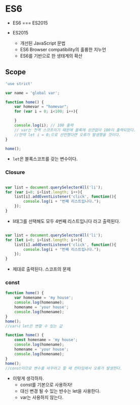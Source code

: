 # ES6

- ES6 === ES2015

- ES2015
    - 개선된 JavaScript 문법
    - ES6 Browser compatibility의 훌륭한 지누언
    - ES6를 기반으로 한 생태계의 확산
    
## Scope

```js
'use strict'

var name = 'global var';

function home() {
    var homevar = "homevar";
    for (var i = 0; i<100; i++){

    }
    console.log(i); // 100 출력
    // var는 전역 스코프이기 때문에 블록에 상관없이 100이 출력되었다.
    //만약 let i = 0;으로 선언했다면 오류가 발생했을 것이다.
}

home();
```

- `let`은 블록스코프를 갖는 변수이다.

### Closure
```js

var list = document.querySelectorAll('li');
for (var i=0; i<list.length; i++){
    list[i].addEventListener('click', function(){
        console.log(i + "번째 리스트입니다.");
    });
}
```

- li태그를 선택해도 모두 4번째 리스트입니다 라고 출력된다.

```js

var list = document.querySelectorAll('li');
for (let i=0; i<list.length; i++){
    list[i].addEventListener('click', function(){
        console.log(i + "번째 리스트입니다.");
    });
}
```

- 제대로 출력된다. 스코프의 문제

### const

```js
function home() {
    var homename = 'my house';
    console.log(homename);
    homename = 'your house';
    console.log(homename);
}
home();
//var나 let은 변할 수 있는 값
```


```js
function home() {
    const homename = 'my house';
    console.log(homename);
    homename = 'your house';
    console.log(homename);
}
home();
//const이므로 변수를 바꾸려고 할 때 런타임에서 오류가 발생한다.
```

- 이렇게 생각하자.
    - const를 기본으로 사용하자!
    - 대신 변경 될 수 있는 뱐수는 let을 사용한다.
    - var는 사용하지 않는다.
    
